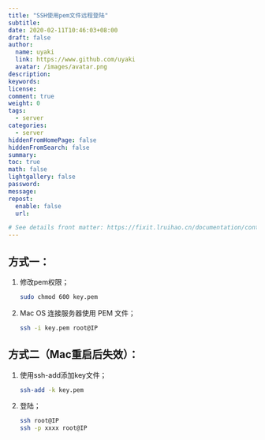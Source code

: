 ```yaml
---
title: "SSH使用pem文件远程登陆"
subtitle: 
date: 2020-02-11T10:46:03+08:00
draft: false
author:
  name: uyaki
  link: https://www.github.com/uyaki
  avatar: /images/avatar.png
description:
keywords: 
license:
comment: true
weight: 0
tags:
  - server
categories:
  - server
hiddenFromHomePage: false
hiddenFromSearch: false
summary:
toc: true
math: false
lightgallery: false
password:
message:
repost:
  enable: false
  url: 

# See details front matter: https://fixit.lruihao.cn/documentation/content-management/introduction/#front-matter
---
```


<!--more-->

## 方式一：

1. 修改pem权限；

   ```bash
   sudo chmod 600 key.pem
   ```

2. Mac OS 连接服务器使用 PEM 文件；

   ```bash
   ssh -i key.pem root@IP
   ```

## 方式二（Mac重启后失效）：

1. 使用ssh-add添加key文件；

   ```bash
   ssh-add -k key.pem  
   ```

2. 登陆；

   ```bash
   ssh root@IP
   ssh -p xxxx root@IP
   ```
